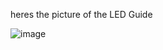 heres the picture of the LED Guide 

![image](https://github.com/user-attachments/assets/7e07eb83-5082-481a-b226-2e85a511cb51)
